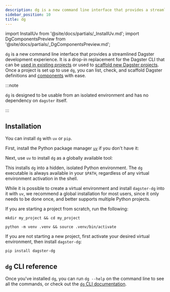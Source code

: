 ```yaml
---
description: dg is a new command line interface that provides a streamlined Dagster development experience that can be used in existing Dagster projects or used to scaffold new projects. You can use dg to list, check, and scaffold Dagster definitions and components.
sidebar_position: 10
title: dg
---
```


import InstallUv from '@site/docs/partials/\_InstallUv.md';
import DgComponentsPreview from '@site/docs/partials/\_DgComponentsPreview.md';

<DgComponentsPreview />

`dg` is a new command line interface that provides a streamlined Dagster development experience. It is a drop-in replacement for the Dagster CLI that can be [used in existing projects](/guides/labs/dg/incrementally-adopting-dg/migrating-project) or used to [scaffold new Dagster projects](/guides/labs/dg/creating-a-project). Once a project is set up to use `dg`, you can list, check, and scaffold Dagster definitions and [components](/guides/labs/components/) with ease.

:::note

`dg` is designed to be usable from an isolated environment and has no dependency on `dagster` itself.

:::

## Installation

You can install `dg` with `uv` or `pip`.

<Tabs>
<TabItem value="uv" label="uv">

First, install the Python package manager [`uv`](https://docs.astral.sh/uv/) if you don't have it:

<InstallUv />

Next, use `uv` to install `dg` as a globally available tool:

<CliInvocationExample contents="uv tool install dagster-dg" />

This installs `dg` into a hidden, isolated Python environment. The `dg` executable is always available in your `$PATH`, regardless of any virtual environment activation in the shell.

While it is possible to create a virtual environment and install `dagster-dg` into it with `uv`, we recommend a global installation for most users, since it only needs to be done once, and better supports multiple Python projects.

</TabItem>
<TabItem value="pip" label="pip">

If you are starting a project from scratch, run the following:

```
mkdir my_project && cd my_project
```

```
python -m venv .venv && source .venv/bin/activate
```

If you are not starting a new project, first activate your desired virtual
environment, then install `dagster-dg`:

```
pip install dagster-dg
```

</TabItem>
</Tabs>

## `dg` CLI reference

Once you've installed `dg`, you can run `dg --help` on the command line to see all the commands, or check out the [`dg` CLI documentation](/guides/labs/dg/dagster-dg-cli).